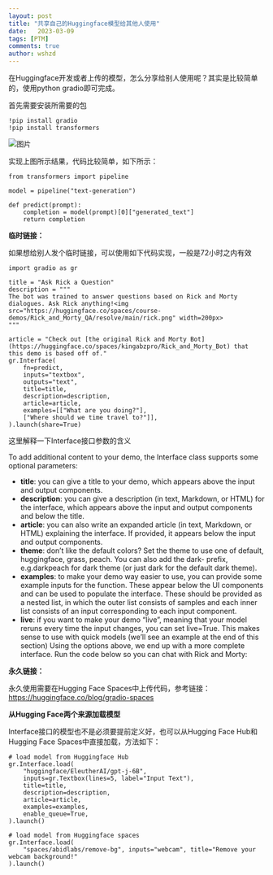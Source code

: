 ```yaml
---
layout: post
title: "共享自己的Huggingface模型给其他人使用"
date:   2023-03-09
tags: [PTM]
comments: true
author: wshzd
---
```


在Huggingface开发或者上传的模型，怎么分享给别人使用呢？其实是比较简单的，使用python gradio即可完成。

首先需要安装所需要的包

```
!pip install gradio
!pip install transformers
```

![图片](https://mmbiz.qpic.cn/mmbiz_png/N5aX12H1SickALjS15V3zsPfgwR3CicJ8c7XTJ31DXBkLp1XVObhicssy9IsliaDyXW6vVxicSAlA9Ndzm7cia7mohKg/640?wx_fmt=png&wxfrom=5&wx_lazy=1&wx_co=1)

实现上图所示结果，代码比较简单，如下所示：

```
from transformers import pipeline

model = pipeline("text-generation")

def predict(prompt):    
	completion = model(prompt)[0]["generated_text"]    
	return completion
```

**临时链接：**

如果想给别人发个临时链接，可以使用如下代码实现，一般是72小时之内有效

```
import gradio as gr

title = "Ask Rick a Question"
description = """
The bot was trained to answer questions based on Rick and Morty dialogues. Ask Rick anything!<img src="https://huggingface.co/spaces/course-demos/Rick_and_Morty_QA/resolve/main/rick.png" width=200px>
"""

article = "Check out [the original Rick and Morty Bot]
(https://huggingface.co/spaces/kingabzpro/Rick_and_Morty_Bot) that this demo is based off of."
gr.Interface(    
	fn=predict,    
	inputs="textbox",    
	outputs="text",    
	title=title,    
	description=description,    
	article=article,    
	examples=[["What are you doing?"], 
	["Where should we time travel to?"]],
).launch(share=True)
```

这里解释一下Interface接口参数的含义

To add additional content to your demo, the Interface class supports some optional parameters:  

- **title**: you can give a title to your demo, which appears above the input and output components.  
- **description**: you can give a description (in text, Markdown, or HTML) for the interface, which appears above the input and output components and below the title.  
- **article**: you can also write an expanded article (in text, Markdown, or HTML) explaining the interface. If provided, it appears below the input and output components.  
- **theme**: don’t like the default colors? Set the theme to use one of default, huggingface, grass, peach. You can also add the dark- prefix, e.g.darkpeach for dark theme (or just dark for the default dark theme).  
- **examples**: to make your demo way easier to use, you can provide some example inputs for the function. These appear below the UI components and can be used to populate the interface. These should be provided as a nested list, in which the outer list consists of samples and each inner list consists of an input corresponding to each input component.  
- **live**: if you want to make your demo “live”, meaning that your model reruns every time the input changes, you can set live=True. This makes sense to use with quick models (we’ll see an example at the end of this section) Using the options above, we end up with a more complete interface. Run the code below so you can chat with Rick and Morty:  

**永久链接：**

永久使用需要在Hugging Face Spaces中上传代码，参考链接：https://huggingface.co/blog/gradio-spaces

**从Hugging Face两个来源加载模型**

Interface接口的模型也不是必须要提前定义好，也可以从Hugging Face Hub和Hugging Face Spaces中直接加载，方法如下：

```
# load model from Huggingface Hub
gr.Interface.load(    
	"huggingface/EleutherAI/gpt-j-6B",    
	inputs=gr.Textbox(lines=5, label="Input Text"),    
	title=title,    
	description=description,    
	article=article,    
	examples=examples,    
	enable_queue=True,
).launch()

# load model from Huggingface spaces
gr.Interface.load(
	"spaces/abidlabs/remove-bg", inputs="webcam", title="Remove your webcam background!"
).launch()
```